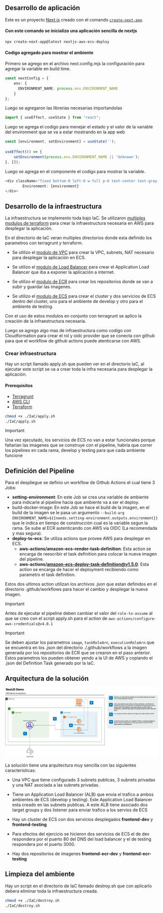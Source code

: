 ## Desarrollo de aplicación

Este es un proyecto [Next.js](https://nextjs.org/) creado con el comando [`create-next-app`](https://github.com/vercel/next.js/tree/canary/packages/create-next-app).

#### Con este comando se inicializo una aplicación sencilla de nextjs

```bash
npx create-next-app@latest nextjs-aws-ecs-deploy
```

#### Codigo agregado para mostrar el ambiente

Primero se agrego en el archivo next.config.mjs la configuración para agregar la variable en build time.

```typescript
const nextConfig = {
    env: {
      ENVIRONMENT_NAME: process.env.ENVIRONMENT_NAME
    }
};
```

Luego se agregaron las librerias necesarias importandolas

```typescript
import { useEffect, useState } from "react";
```

Luego se agrega el codigo para menejar el estado y el valor de la variable del environment que se va a estar mostrando en la app web

```typescript
const [environment, setEnvironment] = useState('');

useEffect(() => {
    setEnvironment(process.env.ENVIRONMENT_NAME || 'Unknown');
}, []);
```

Luego se agrega en el componente el codigo para mostrar la variable.

```typescript
<div className="fixed bottom-0 left-0 w-full p-6 text-center text-gray-800 dark:text-gray-200">
        Environment: {environment}
</div>
```

## Desarrollo de la infraestructura

La infraestructura se implemento toda bajo IaC. Se utilizaron [multiples modulos de terraform](https://registry.terraform.io/namespaces/terraform-aws-modules) para crear la infraestructura necesaria en AWS para desplegar la aplicación.

En el directorio de IaC veran multiples directorios donde esta definido los parametros con terragrunt y terraform.

- Se utilizo el [modulo de VPC](https://github.com/terraform-aws-modules/terraform-aws-vpc) para crear la VPC, subnets, NAT necesario para desplegar la aplicación en ECS.

- Se utilizo el [modulo de Load Balancer](https://github.com/terraform-aws-modules/terraform-aws-alb) para crear el Application Load Balancer que iba a exponer la aplicación a internet.

- Se utilizo el [modulo de ECR](https://github.com/terraform-aws-modules/terraform-aws-ecr) para crear los repositorios donde se van a subir y guardar las imagenes.

- Se utilizo el [modulo de ECS](https://github.com/terraform-aws-modules/terraform-aws-ecs/tree/master) para crear el cluster y dos servicios de ECS dentro del cluster, uno para el ambiente de develop y otro para el ambiente de testing.

Con el uso de estos modulos en conjunto con terragrunt se aplico la creación de la infraestructura necesaria.

Luego se agrego algo mas de infraestructura como codigo con Cloudformation para crear el rol y oidc provider que se conecta con github para que el workflow de github actions puede atenticarse con AWS.

### Crear infraestructura

Hay un script llamado apply.sh que pueden ver en el directorio IaC, al ejecutar este script se va a crear toda la infra necesaria para desplegar la aplicación.

#### Prerequisitos

- [Terragrunt](https://terragrunt.gruntwork.io/docs/getting-started/install/)
- [AWS CLI](https://docs.aws.amazon.com/cli/latest/userguide/getting-started-install.html)
- [Terraform](https://developer.hashicorp.com/terraform/tutorials/aws-get-started/install-cli)

```bash
chmod +x ./IaC/apply.sh
./IaC/apply.sh
```

> [!IMPORTANT]  
> Una vez ejecutado, los servicios de ECS no van a estar funcionales porque faltarian las imagenes que se construye con el pipeline, habria que correr los pipelines en cada rama, develop y testing para que cada ambiente funcione

## Definición del Pipeline

Para el despliegue se definio un workflow de Github Actions el cual tiene 3 Jobs:

- **setting-environment**: En este Job se crea una variable de ambiente para indicarle al pipeline hacia que ambiente va a ser el deploy.
- build-docker-image: En este Job se hace el build de la imagen, en el build de la imagen se le pasa un argumento `--build-arg ENVIRONMENT_NAME=${{needs.setting-environment.outputs.environment}}` que le indica en tiempo de construcción cual es la variable segun la rama. Se sube al ECR autenticando con AWS via OIDC (La recomendada y mas segura).
- **deploy-to-ecs**: Se utiliza actions que provee AWS para desplegar en ECS.
  - **aws-actions/amazon-ecs-render-task-definition**: Esta action se encarga de reescribir el task definition para colocar la nueva imagen del pipeline.
  - **aws-actions/amazon-ecs-deploy-task-definition@v1.5.0**: Esta action se encarga de hacer el deployment recibiendo como parametro el task definition.

Estos dos ultimos action utilizan los archivos .json que estan definidos en el directorio .github/workflows para hacer el cambio y desplegar la nueva imagen.

> [!IMPORTANT]  
> Antes de ejecutar el pipeline deben cambiar el valor del `role-to-assume` al que se creo con el script apply.sh para el action de `aws-actions/configure-aws-credentials@v4.0.1`

> [!IMPORTANT]  
> Se deben ajustar los parametros `image`, `taskRoleArn`, `executionRoleArn`  que se encuentra en los .json del directorio ./.github/workflows a la imagen generada por los repositorios de ECR que se crearon en el paso anterior. Estos parametros los pueden obtener yendo a la UI de AWS y copiando el .json del Definition Task generado por la IaC.

## Arquitectura de la solución

![Description of the image](./Arquitecutra.drawio.png)

La solución tiene una arquitectura muy sencilla con las siguientes caracteristicas:

- Una VPC que tiene configurado 3 subnets publicas, 3 subnets privadas y una NAT asociada a las subnets privadas.

- Tiene un Application Load Balancer (ALB) que envia el trafico a ambos ambientes de ECS (develop y testing). Este Application Load Balancer esta creado en las subnets publicas. A este ALB tiene asociado dos target groups y dos listener para enviar trafico a los servios de ECS

- Hay un cluster de ECS con dos servicios desplegados **frontend-dev** y **frontend-testing**

- Para efectos del ejercicio se hicieron dos servicios de ECS el de dev respondera por el puerto 80 del DNS del load balancer y el de testing respondera por el puerto 3000.

- Hay dos repositorios de imagenes **frontend-ecr-dev** y **frontend-ecr-testing**

## Limpieza del ambiente

Hay un script en el directorio de IaC llamado destroy.sh que con aplicarlo debera eliminar toda la infraestructura creada.

```bash
chmod +x ./IaC/destroy.sh
./IaC/destroy.sh
```
